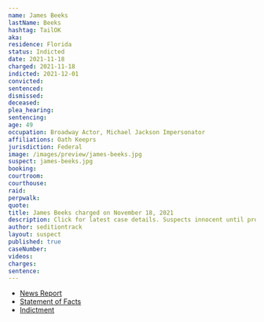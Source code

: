 ```yaml
---
name: James Beeks
lastName: Beeks
hashtag: TailOK
aka:
residence: Florida
status: Indicted
date: 2021-11-18
charged: 2021-11-18
indicted: 2021-12-01
convicted:
sentenced:
dismissed:
deceased:
plea_hearing:
sentencing:
age: 49
occupation: Broadway Actor, Michael Jackson Impersonator
affiliations: Oath Keeprs
jurisdiction: Federal
image: /images/preview/james-beeks.jpg
suspect: james-beeks.jpg
booking:
courtroom:
courthouse:
raid:
perpwalk:
quote:
title: James Beeks charged on November 18, 2021
description: Click for latest case details. Suspects innocent until proven guilty.
author: seditiontrack
layout: suspect
published: true
caseNumber:
videos:
charges:
sentence:
---
```

- [News Report](https://www.wpsdlocal6.com/news/florida-man-playing-judas-in-jesus-christ-superstar-accused-in-jan-6-capitol-riot/article_031a5be2-4e45-11ec-b6e1-abd1cda0b6e9.html)
- [Statement of Facts](https://www.justice.gov/usao-dc/case-multi-defendant/file/1471116/download)
- [Indictment](https://www.justice.gov/usao-dc/case-multi-defendant/file/1471121/download)
